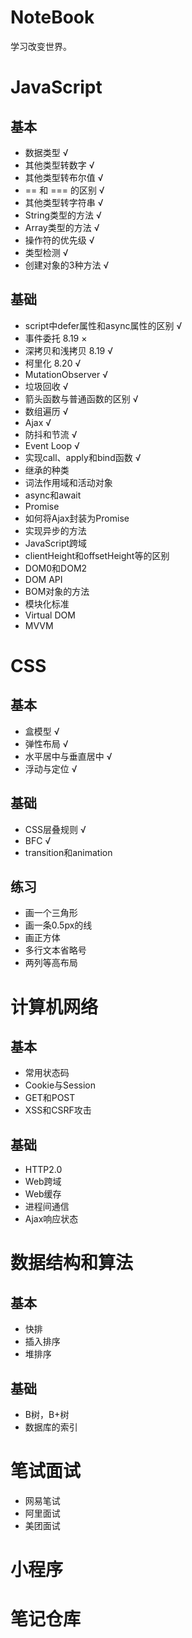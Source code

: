 # NoteBook

学习改变世界。

# JavaScript

## 基本

- 数据类型 √
- 其他类型转数字 √
- 其他类型转布尔值 √
- == 和 === 的区别 √
- 其他类型转字符串 √
- String类型的方法 √
- Array类型的方法 √
- 操作符的优先级 √
- 类型检测 √
- 创建对象的3种方法 √

## 基础

- script中defer属性和async属性的区别 √
- 事件委托 8.19 × 
- 深拷贝和浅拷贝 8.19 √
- 柯里化 8.20 √
- MutationObserver √
- 垃圾回收 √
- 箭头函数与普通函数的区别 √
- 数组遍历 √
- Ajax √
- 防抖和节流 √
- Event Loop √ 
- 实现call、apply和bind函数 √
- 继承的种类
- 词法作用域和活动对象
- async和await
- Promise
- 如何将Ajax封装为Promise
- 实现异步的方法
- JavaScript跨域
- clientHeight和offsetHeight等的区别
- DOM0和DOM2
- DOM API
- BOM对象的方法
- 模块化标准
- Virtual DOM
- MVVM

# CSS

## 基本

- 盒模型 √
- 弹性布局 √
- 水平居中与垂直居中 √
- 浮动与定位 √

## 基础

- CSS层叠规则  √
- BFC √
- transition和animation

## 练习

- 画一个三角形
- 画一条0.5px的线
- 画正方体
- 多行文本省略号
- 两列等高布局

# 计算机网络

## 基本

- 常用状态码
- Cookie与Session
- GET和POST
- XSS和CSRF攻击

## 基础

- HTTP2.0 
- Web跨域
- Web缓存
- 进程间通信
- Ajax响应状态

# 数据结构和算法

## 基本

- 快排
- 插入排序
- 堆排序

## 基础

- B树，B+树
- 数据库的索引

# 笔试面试

- 网易笔试
- 阿里面试
- 美团面试

# 小程序

# 笔记仓库

